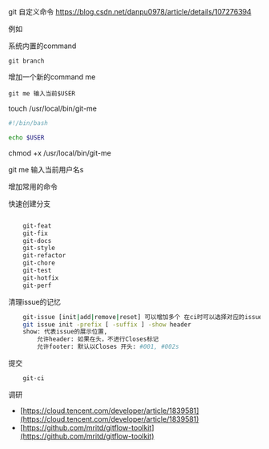 git 自定义命令
https://blog.csdn.net/danpu0978/article/details/107276394

例如

系统内置的command
```
git branch
```

增加一个新的command me
```
git me 输入当前$USER
```

touch /usr/local/bin/git-me
```sh
#!/bin/bash

echo $USER
```

chmod +x /usr/local/bin/git-me 

git me 输入当前用户名s


增加常用的命令

快速创建分支
```bash

    git-feat
    git-fix
    git-docs
    git-style 
    git-refactor
    git-chore
    git-test
    git-hotfix
    git-perf
```
清理issue的记忆
```bash
    git-issue [init|add|remove|reset] 可以增加多个 在ci时可以选择对应的issue
    git issue init -prefix [ -suffix ] -show header
    show: 代表issue的展示位置, 
        允许header: 如果在头，不进行Closes标记
        允许footer: 默认以Closes 开头: #001, #002s
```
提交
```bash
    git-ci
```

调研
* [https://cloud.tencent.com/developer/article/1839581](https://cloud.tencent.com/developer/article/1839581)
* [https://github.com/mritd/gitflow-toolkit](https://github.com/mritd/gitflow-toolkit)